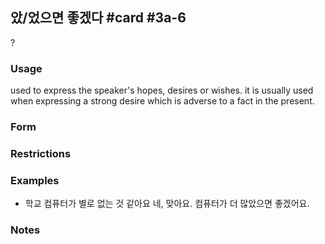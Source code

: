 ## 았/었으면 좋겠다 #card #3a-6
?
### Usage
used to express the speaker's hopes, desires or wishes. it is usually used when expressing a strong desire which is adverse to a fact in the present.
### Form
### Restrictions
### Examples
- 학교 컴퓨터가 별로 없는 것 같아요
	네, 맞아요. 컴퓨터가 더 많았으면 좋겠어요.
### Notes
<!--SR:!2025-11-13,260,250-->